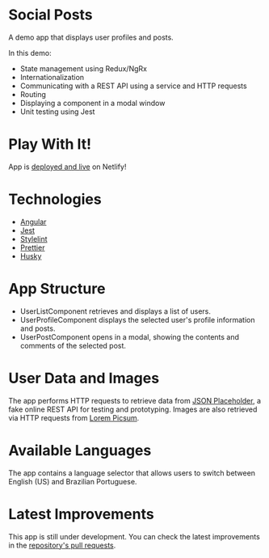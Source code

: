# Social Posts

A demo app that displays user profiles and posts.

In this demo:
- State management using Redux/NgRx
- Internationalization
- Communicating with a REST API using a service and HTTP requests
- Routing
- Displaying a component in a modal window
- Unit testing using Jest

# Play With It!

App is [deployed and live](https://social-posts-angular-gus-c-oliveira.netlify.app/) on Netlify!

# Technologies

- [Angular](https://angular.io/)
- [Jest](https://jestjs.io/)
- [Stylelint](https://stylelint.io/)
- [Prettier](https://prettier.io/)
- [Husky](https://github.com/typicode/husky)

# App Structure

- UserListComponent retrieves and displays a list of users.
- UserProfileComponent displays the selected user's profile information and posts.
- UserPostComponent opens in a modal, showing the contents and comments of the selected post.

# User Data and Images

The app performs HTTP requests to retrieve data from [JSON Placeholder](https://jsonplaceholder.typicode.com/), a fake online REST API for testing and prototyping.
Images are also retrieved via HTTP requests from [Lorem Picsum](https://picsum.photos/).

# Available Languages

The app contains a language selector that allows users to switch between English (US) and Brazilian Portuguese.

# Latest Improvements

This app is still under development. You can check the latest improvements in the [repository's pull requests](https://github.com/gus-c-oliveira/social-posts-angular/pulls?q=is%3Apr+is%3Aclosed).
